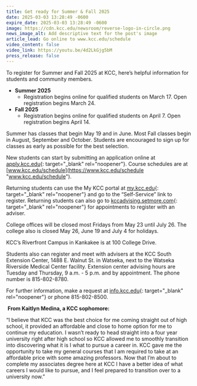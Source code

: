 ```yaml
---
title: Get ready for Summer & Fall 2025
date: 2025-03-03 13:28:49 -0600
expire_date: 2025-03-03 13:28:49 -0600
image: https://cdn.kcc.edu/newsroom/reverse-logo-in-circle.png
news_image_alt: Add descriptive text for the post's image
article_lead: Go online to www.kcc.edu/schedule
video_content: false
video_link: https://youtu.be/4d2LkGjg5bM
press_release: false
---
```

To register for Summer and Fall 2025 at KCC, here’s helpful information for students and community members.

* **Summer 2025**
  * Registration begins online for qualified students on March 17. Open registration begins March 24.
* **Fall 2025**
  * Registration begins online for qualified students on April 7. Open registration begins April 14.

Summer has classes that begin May 19 and in June. Most Fall classes begin in August, September and October. Students are encouraged to sign up for classes as early as possible for the best selection.

New students can start by submitting an application online at [apply.kcc.edu](https://apply.kcc.edu "apply.kcc.edu"){: target="_blank" rel="noopener"}. Course schedules are at [www.kcc.edu/schedule](https://www.kcc.edu/schedule "www.kcc.edu/schedule").

Returning students can use the My KCC portal at [my.kcc.edu](https://my.kcc.edu "my.kcc.edu"){: target="_blank" rel="noopener"} and go to the “Self-Service” link to register. Returning students can also go to [kccadvising.setmore.com](https://kccadvising.setmore.com "kccadvising.setmore.com"){: target="_blank" rel="noopener"} for appointments to register with an adviser.

College offices will be closed most Fridays from May 23 until July 26. The college also is closed May 26, June 19 and July 4 for holidays.

KCC’s Riverfront Campus in Kankakee is at 100 College Drive.

Students also can register and meet with advisers at the KCC South Extension Center, 1488 E. Walnut St. in Watseka, next to the Watseka Riverside Medical Center facility. Extension center advising hours are Tuesday and Thursday, 9 a.m. - 5 p.m. and  by appointment. The phone number is 815-802-8780.

For further information, make a request at [info.kcc.edu](https://info.kcc.edu "info.kcc.edu"){: target="_blank" rel="noopener"} or phone 815-802-8500.

&nbsp;**From Kaitlyn Medina, a KCC sophomore:**

“I believe that KCC was the best choice for me coming straight out of high school, it provided an affordable and close to home option for me to continue my education. I wasn’t ready to head straight into a four year university right after high school so KCC allowed me to smoothly transition into discovering what it is I what to pursue a career in. KCC gave me the opportunity to take my general courses that I am required to take at an affordable price with some amazing professors. Now that I’m about to complete my associates degree here at KCC I have a better idea of what careers I would like to pursue, and I feel prepared to transition over to a university now.”

&nbsp;